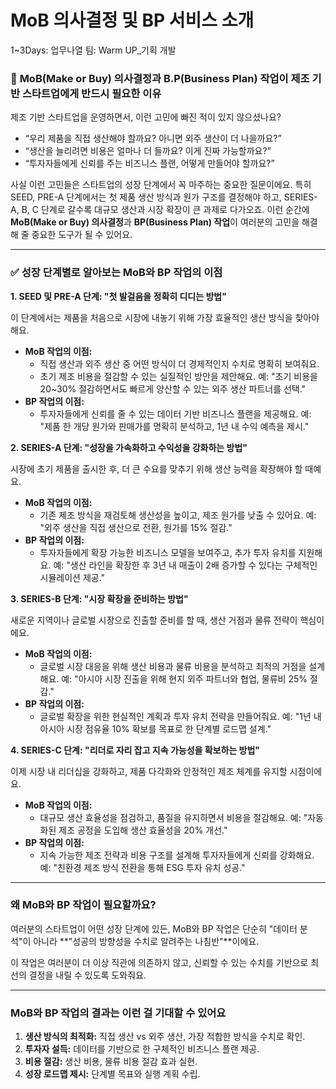 # MoB 의사결정 및 BP 서비스 소개

1~3Days: 업무나열
팀: Warm UP_기획 개발

### 🚩 **MoB(Make or Buy) 의사결정과 B.P(Business Plan) 작업이 제조 기반 스타트업에게 반드시 필요한 이유**

제조 기반 스타트업을 운영하면서, 이런 고민에 빠진 적이 있지 않으셨나요?

- “우리 제품을 직접 생산해야 할까요? 아니면 외주 생산이 더 나을까요?”
- “생산을 늘리려면 비용은 얼마나 더 들까요? 이게 진짜 가능할까요?”
- “투자자들에게 신뢰를 주는 비즈니스 플랜, 어떻게 만들어야 할까요?”

사실 이런 고민들은 스타트업의 성장 단계에서 꼭 마주하는 중요한 질문이에요. 특히 SEED, PRE-A 단계에서는 첫 제품 생산 방식과 원가 구조를 결정해야 하고, SERIES-A, B, C 단계로 갈수록 대규모 생산과 시장 확장이 큰 과제로 다가오죠. 
이런 순간에 **MoB(Make or Buy) 의사결정**과 **BP(Business Plan) 작업**이 여러분의 고민을 해결해 줄 중요한 도구가 될 수 있어요.

---

### **✅ 성장 단계별로 알아보는 MoB와 BP 작업의 이점**

**1. SEED 및 PRE-A 단계: "첫 발걸음을 정확히 디디는 방법"**

이 단계에서는 제품을 처음으로 시장에 내놓기 위해 가장 효율적인 생산 방식을 찾아야 해요.

- **MoB 작업의 이점:**
    - 직접 생산과 외주 생산 중 어떤 방식이 더 경제적인지 수치로 명확히 보여줘요.
    - 초기 제조 비용을 절감할 수 있는 실질적인 방안을 제안해요.
    예: "초기 비용을 20~30% 절감하면서도 빠르게 양산할 수 있는 외주 생산 파트너를 선택."
- **BP 작업의 이점:**
    - 투자자들에게 신뢰를 줄 수 있는 데이터 기반 비즈니스 플랜을 제공해요.
    예: "제품 한 개당 원가와 판매가를 명확히 분석하고, 1년 내 수익 예측을 제시."

**2. SERIES-A 단계: "성장을 가속화하고 수익성을 강화하는 방법"**

시장에 초기 제품을 출시한 후, 더 큰 수요를 맞추기 위해 생산 능력을 확장해야 할 때예요.

- **MoB 작업의 이점:**
    - 기존 제조 방식을 재검토해 생산성을 높이고, 제조 원가를 낮출 수 있어요.
    예: "외주 생산을 직접 생산으로 전환, 원가를 15% 절감."
- **BP 작업의 이점:**
    - 투자자들에게 확장 가능한 비즈니스 모델을 보여주고, 추가 투자 유치를 지원해요.
    예: "생산 라인을 확장한 후 3년 내 매출이 2배 증가할 수 있다는 구체적인 시뮬레이션 제공."

**3. SERIES-B 단계: "시장 확장을 준비하는 방법"**

새로운 지역이나 글로벌 시장으로 진출할 준비를 할 때, 생산 거점과 물류 전략이 핵심이에요.

- **MoB 작업의 이점:**
    - 글로벌 시장 대응을 위해 생산 비용과 물류 비용을 분석하고 최적의 거점을 설계해요.
    예: "아시아 시장 진출을 위해 현지 외주 파트너와 협업, 물류비 25% 절감."
- **BP 작업의 이점:**
    - 글로벌 확장을 위한 현실적인 계획과 투자 유치 전략을 만들어줘요.
    예: "1년 내 아시아 시장 점유율 10% 확보를 목표로 한 단계별 로드맵 설계."

**4. SERIES-C 단계: "리더로 자리 잡고 지속 가능성을 확보하는 방법"**

이제 시장 내 리더십을 강화하고, 제품 다각화와 안정적인 제조 체계를 유지할 시점이에요.

- **MoB 작업의 이점:**
    - 대규모 생산 효율성을 점검하고, 품질을 유지하면서 비용을 절감해요.
    예: "자동화된 제조 공정을 도입해 생산 효율성을 20% 개선."
- **BP 작업의 이점:**
    - 지속 가능한 제조 전략과 비용 구조를 설계해 투자자들에게 신뢰를 강화해요.
    예: "친환경 제조 방식 전환을 통해 ESG 투자 유치 성공."

---

### **왜 MoB와 BP 작업이 필요할까요?**

여러분의 스타트업이 어떤 성장 단계에 있든, MoB와 BP 작업은 단순히 "데이터 분석"이 아니라 **"성공의 방향성을 수치로 알려주는 나침반"**이에요.

이 작업은 여러분이 더 이상 직관에 의존하지 않고, 신뢰할 수 있는 수치를 기반으로 최선의 결정을 내릴 수 있도록 도와줘요.

---

### **MoB와 BP 작업의 결과는 이런 걸 기대할 수 있어요**

1. **생산 방식의 최적화:** 직접 생산 vs 외주 생산, 가장 적합한 방식을 수치로 확인.
2. **투자자 설득:** 데이터를 기반으로 한 구체적인 비즈니스 플랜 제공.
3. **비용 절감:** 생산 비용, 물류 비용 절감 효과 실현.
4. **성장 로드맵 제시:** 단계별 목표와 실행 계획 수립.